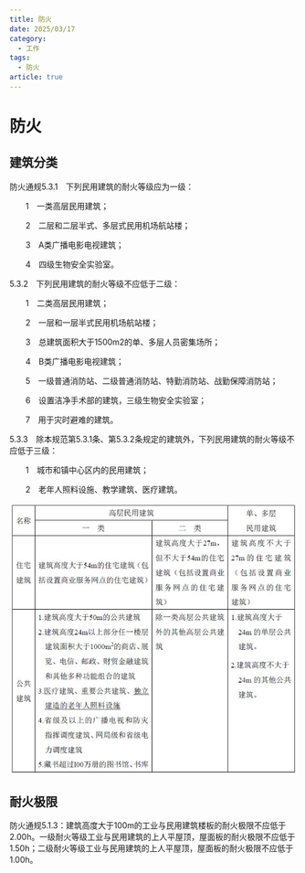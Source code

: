 ```yaml
---
title: 防火
date: 2025/03/17
category:
  - 工作
tags:
  - 防火
article: true
---
```

# 防火

## 建筑分类

防火通规5.3.1  下列民用建筑的耐火等级应为一级：

    1  一类高层民用建筑；

    2  二层和二层半式、多层式民用机场航站楼；

    3  A类广播电影电视建筑；

    4  四级生物安全实验室。

5.3.2  下列民用建筑的耐火等级不应低于二级：

    1  二类高层民用建筑；

    2  一层和一层半式民用机场航站楼；

    3  总建筑面积大于1500m2的单、多层人员密集场所；

    4  B类广播电影电视建筑；

    5  一级普通消防站、二级普通消防站、特勤消防站、战勤保障消防站；

    6  设置洁净手术部的建筑，三级生物安全实验室；

    7  用于灾时避难的建筑。

5.3.3  除本规范第5.3.1条、第5.3.2条规定的建筑外，下列民用建筑的耐火等级不应低于三级：

    1  城市和镇中心区内的民用建筑；

    2  老年人照料设施、教学建筑、医疗建筑。

![img](./%E9%98%B2%E7%81%AB.assets/5523232_30fcdf0022704557abde373fc2bf7348.jpg)

## 耐火极限

防火通规5.1.3：建筑高度大于100m的工业与民用建筑楼板的耐火极限不应低于2.00h。一级耐火等级工业与民用建筑的上人平屋顶，屋面板的耐火极限不应低于1.50h；二级耐火等级工业与民用建筑的上人平屋顶，屋面板的耐火极限不应低于1.00h。



